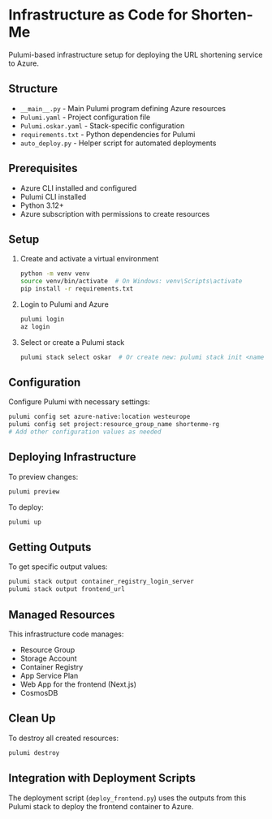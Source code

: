 # Infrastructure as Code for Shorten-Me

Pulumi-based infrastructure setup for deploying the URL shortening service to Azure.

## Structure

- `__main__.py` - Main Pulumi program defining Azure resources
- `Pulumi.yaml` - Project configuration file
- `Pulumi.oskar.yaml` - Stack-specific configuration
- `requirements.txt` - Python dependencies for Pulumi
- `auto_deploy.py` - Helper script for automated deployments

## Prerequisites

- Azure CLI installed and configured
- Pulumi CLI installed
- Python 3.12+
- Azure subscription with permissions to create resources

## Setup

1. Create and activate a virtual environment
    ```bash
    python -m venv venv
    source venv/bin/activate  # On Windows: venv\Scripts\activate
    pip install -r requirements.txt
    ```

2. Login to Pulumi and Azure
    ```bash
    pulumi login
    az login
    ```

3. Select or create a Pulumi stack
    ```bash
    pulumi stack select oskar  # Or create new: pulumi stack init <name>
    ```

## Configuration

Configure Pulumi with necessary settings:

```bash
pulumi config set azure-native:location westeurope
pulumi config set project:resource_group_name shortenme-rg
# Add other configuration values as needed
```

## Deploying Infrastructure

To preview changes:
```bash
pulumi preview
```

To deploy:
```bash
pulumi up
```

## Getting Outputs

To get specific output values:
```bash
pulumi stack output container_registry_login_server
pulumi stack output frontend_url
```

## Managed Resources

This infrastructure code manages:

- Resource Group
- Storage Account
- Container Registry
- App Service Plan
- Web App for the frontend (Next.js)
- CosmosDB

## Clean Up

To destroy all created resources:
```bash
pulumi destroy
```

## Integration with Deployment Scripts

The deployment script (`deploy_frontend.py`) uses the outputs from this Pulumi stack to deploy the frontend container to Azure.